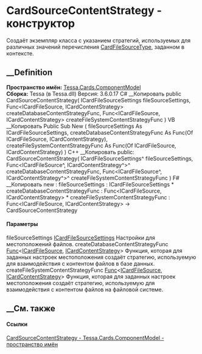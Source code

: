 # CardSourceContentStrategy - конструктор
Создаёт экземпляр класса с указанием стратегий, используемых для различных
значений перечисления
[CardFileSourceType](T_Tessa_Cards_CardFileSourceType.htm), заданном в
контексте.
## __Definition
 **Пространство имён:**
[Tessa.Cards.ComponentModel](N_Tessa_Cards_ComponentModel.htm)  
 **Сборка:** Tessa (в Tessa.dll) Версия: 3.6.0.17
C# __Копировать
     public CardSourceContentStrategy(
    	ICardFileSourceSettings fileSourceSettings,
    	Func<ICardFileSource, ICardContentStrategy> createDatabaseContentStrategyFunc,
    	Func<ICardFileSource, ICardContentStrategy> createFileSystemContentStrategyFunc
    )
VB __Копировать
     Public Sub New ( 
    	fileSourceSettings As ICardFileSourceSettings,
    	createDatabaseContentStrategyFunc As Func(Of ICardFileSource, ICardContentStrategy),
    	createFileSystemContentStrategyFunc As Func(Of ICardFileSource, ICardContentStrategy)
    )
C++ __Копировать
     public:
    CardSourceContentStrategy(
    	ICardFileSourceSettings^ fileSourceSettings, 
    	Func<ICardFileSource^, ICardContentStrategy^>^ createDatabaseContentStrategyFunc, 
    	Func<ICardFileSource^, ICardContentStrategy^>^ createFileSystemContentStrategyFunc
    )
F# __Копировать
     new : 
            fileSourceSettings : ICardFileSourceSettings * 
            createDatabaseContentStrategyFunc : Func<ICardFileSource, ICardContentStrategy> * 
            createFileSystemContentStrategyFunc : Func<ICardFileSource, ICardContentStrategy> -> CardSourceContentStrategy
#### Параметры
fileSourceSettings
[ICardFileSourceSettings](T_Tessa_Cards_ICardFileSourceSettings.htm)
    Настройки для местоположений файлов.
createDatabaseContentStrategyFunc
[Func](https://learn.microsoft.com/dotnet/api/system.func-2)<[ICardFileSource](T_Tessa_Cards_ICardFileSource.htm),
[ICardContentStrategy](T_Tessa_Cards_ComponentModel_ICardContentStrategy.htm)>
     Функция, которая для заданных настроек местоположения создаёт стратегию, используемую для взаимодействия с контентом файлов в базе данных. 
createFileSystemContentStrategyFunc
[Func](https://learn.microsoft.com/dotnet/api/system.func-2)<[ICardFileSource](T_Tessa_Cards_ICardFileSource.htm),
[ICardContentStrategy](T_Tessa_Cards_ComponentModel_ICardContentStrategy.htm)>
     Функция, которая для заданных настроек местоположения создаёт стратегию, используемую для взаимодействия с контентом файлов на файловой системе. 
## __См. также
#### Ссылки
[CardSourceContentStrategy -
](T_Tessa_Cards_ComponentModel_CardSourceContentStrategy.htm)
[Tessa.Cards.ComponentModel - пространство
имён](N_Tessa_Cards_ComponentModel.htm)

